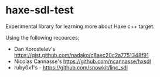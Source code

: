 # haxe-sdl-test

Experimental library for learning more about Haxe c++ target.

Using the following recources:

- Dan Korostelev's https://gist.github.com/nadako/c8aec20c2a7751348f91
- Nicolas Cannasse's https://github.com/ncannasse/hxsdl
- ruby0x1's - https://github.com/snowkit/linc_sdl

